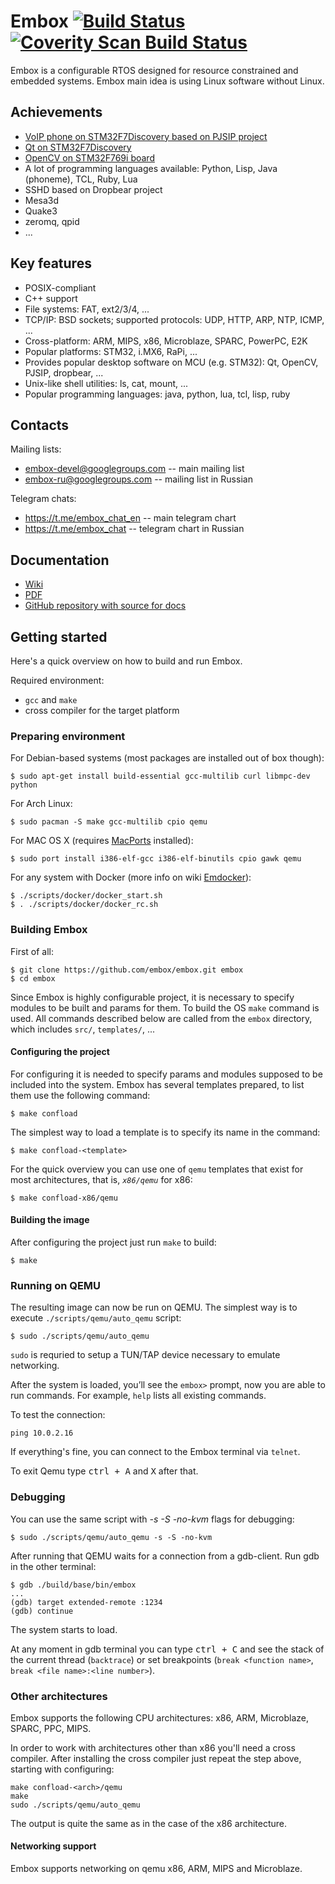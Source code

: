 Embox [![Build Status](https://travis-ci.org/embox/embox.svg?branch=master)](https://travis-ci.org/embox/embox) [![Coverity Scan Build Status](https://scan.coverity.com/projects/700/badge.svg)](https://scan.coverity.com/projects/700)
=====

Embox is a configurable RTOS designed for resource constrained and embedded systems. Embox main idea is using Linux software without Linux.

Achievements
-------------
* [VoIP phone on STM32F7Discovery based on PJSIP project](https://github.com/embox/embox/wiki/PJSIP-on-STM32)
* [Qt on STM32F7Discovery](https://github.com/embox/embox/wiki/Qt-on-STM32)
* [OpenCV on STM32F769i board](https://github.com/embox/embox/wiki/OpenCV-on-STM32)
* A lot of programming languages available: Python, Lisp, Java (phoneme), TCL, Ruby, Lua
* SSHD based on Dropbear project
* Mesa3d
* Quake3
* zeromq, qpid
* ...

Key features
---------------
* POSIX-compliant
* C++ support
* File systems: FAT, ext2/3/4, ...
* TCP/IP: BSD sockets; supported protocols: UDP, HTTP, ARP, NTP, ICMP, ...
* Cross-platform: ARM, MIPS, x86, Microblaze, SPARC, PowerPC, E2K
* Popular platforms: STM32, i.MX6, RaPi, ...
* Provides popular desktop software on MCU (e.g. STM32): Qt, OpenCV, PJSIP, dropbear, ...
* Unix-like shell utilities: ls, cat, mount, ...
* Popular programming languages: java, python, lua, tcl, lisp, ruby

Contacts
---------------
Mailing lists:
* embox-devel@googlegroups.com -- main mailing list
* embox-ru@googlegroups.com -- mailing list in Russian

Telegram chats:
* https://t.me/embox_chat_en -- main telegram chart
* https://t.me/embox_chat -- telegram chart in Russian

Documentation
---------------
* [Wiki](https://github.com/embox/embox/wiki)
* [PDF](https://github.com/embox/embox-docs/releases)
* [GitHub repository with source for docs](https://github.com/embox/embox-docs)

Getting started
---------------
Here's a quick overview on how to build and run Embox.

Required environment:
 - `gcc` and `make`
 - cross compiler for the target platform

### Preparing environment
For Debian-based systems (most packages are installed out of box though):
```
$ sudo apt-get install build-essential gcc-multilib curl libmpc-dev python
```

For Arch Linux:
```
$ sudo pacman -S make gcc-multilib cpio qemu
```

For MAC OS X (requires [MacPorts](https://www.macports.org/install.php) installed):
```
$ sudo port install i386-elf-gcc i386-elf-binutils cpio gawk qemu
```

For any system with Docker (more info on wiki [Emdocker](https://github.com/embox/embox/wiki/Emdocker)):
```
$ ./scripts/docker/docker_start.sh
$ . ./scripts/docker/docker_rc.sh
```

### Building Embox
First of all:
```
$ git clone https://github.com/embox/embox.git embox
$ cd embox
```
Since Embox is highly configurable project, it is necessary to specify modules to be built and params for them. To build the OS `make` command is used.
All commands described below are called from the `embox` directory, which includes `src/`, `templates/`, ...

#### Configuring the project
For configuring it is needed to specify params and modules supposed to be included into the system. Embox has several templates prepared, to list them use the following command:
```
$ make confload
```

The simplest way to load a template is to specify its name in the command:
```
$ make confload-<template>
```

For the quick overview you can use one of `qemu` templates that exist for most architectures, that is, *`x86/qemu`* for x86:
```
$ make confload-x86/qemu
```

#### Building the image
After configuring the project just run `make` to build:
```
$ make
```

### Running on QEMU
The resulting image can now be run on QEMU. The simplest way is to execute `./scripts/qemu/auto_qemu` script:
```
$ sudo ./scripts/qemu/auto_qemu
```
`sudo` is requried to setup a TUN/TAP device necessary to emulate networking.

After the system is loaded, you’ll see the `embox>` prompt, now you are able to run commands.
For example, `help` lists all existing commands.

To test the connection:
```
ping 10.0.2.16
```
If everything's fine, you can connect to the Embox terminal via `telnet`.

To exit Qemu type <kbd>ctrl + A</kbd> and <kbd>X</kbd> after that.

### Debugging
You can use the same script with *-s -S -no-kvm* flags for debugging:
```
$ sudo ./scripts/qemu/auto_qemu -s -S -no-kvm
```
After running that QEMU waits for a connection from a gdb-client. Run gdb in the other terminal:
```
$ gdb ./build/base/bin/embox
...
(gdb) target extended-remote :1234
(gdb) continue
```
The system starts to load.

At any moment in gdb terminal you can type <kbd>ctrl + C</kbd> and see the stack of the current thread (`backtrace`) or set breakpoints (`break <function name>`, `break <file name>:<line number>`).

### Other architectures
Embox supports the following CPU architectures: x86, ARM, Microblaze, SPARC, PPC, MIPS.

In order to work with architectures other than x86 you'll need a cross compiler.
After installing the cross compiler just repeat the step above, starting with configuring:
```
make confload-<arch>/qemu
make
sudo ./scripts/qemu/auto_qemu
```
The output is quite the same as in the case of the x86 architecture.

#### Networking support
Embox supports networking on qemu x86, ARM, MIPS and Microblaze.
